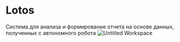 # Lotos
Система для анализа и формирование отчета на основе данных, полученных с автономного робота
![Untitled Workspace](https://user-images.githubusercontent.com/87077316/125702717-bb555fd0-a62c-4d70-82e6-21f559b577eb.jpg)
